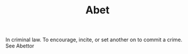 ---
title: Abet
letter: A
permalink: "/definitions/abet.html"
body: In criminal law. To encourage, incite, or set another on to commit a crime.
  See Abettor
published_at: '2018-07-07'
source: Black's Law Dictionary
layout: post
---